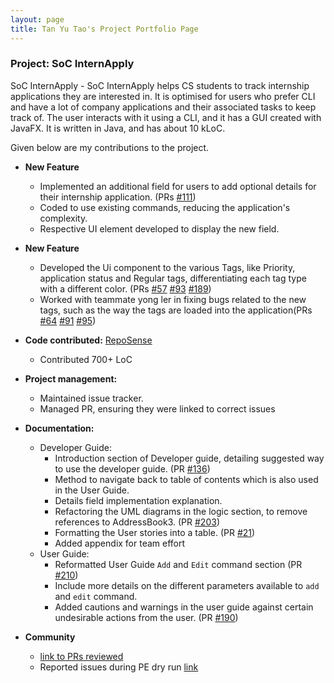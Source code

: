 ```yaml
---
layout: page
title: Tan Yu Tao's Project Portfolio Page
---
```


### Project: SoC InternApply

SoC InternApply - SoC InternApply helps CS students to track internship applications they are interested in. It is optimised for users who prefer CLI and have a lot of company applications and their associated tasks to keep track of. The user interacts with it using a CLI, and it has a GUI created with JavaFX. It is written in Java, and has about 10 kLoC.

Given below are my contributions to the project.

- **New Feature**
  - Implemented an additional field for users to add optional details for their internship application. (PRs [#111](https://github.com/AY2122S2-CS2103T-T11-3/tp/pull/111))
  - Coded to use existing commands, reducing the application's complexity. 
  - Respective UI element developed to display the new field.<br>


- **New Feature**
  - Developed the Ui component to the various Tags, like Priority, application status and Regular tags, differentiating each 
tag type with a different color. (PRs [#57](https://github.com/AY2122S2-CS2103T-T11-3/tp/pull/57) [#93](https://github.com/AY2122S2-CS2103T-T11-3/tp/pull/93) [#189](https://github.com/AY2122S2-CS2103T-T11-3/tp/pull/189))
  - Worked with teammate yong ler in fixing bugs related to the new tags, such as the way the tags are loaded into the application(PRs [#64](https://github.com/AY2122S2-CS2103T-T11-3/tp/pull/64) [#91](https://github.com/AY2122S2-CS2103T-T11-3/tp/pull/91) [#95](https://github.com/AY2122S2-CS2103T-T11-3/tp/pull/95))


- **Code contributed:** 
[RepoSense](https://nus-cs2103-ay2122s2.github.io/tp-dashboard/?search=T11&sort=groupTitle&sortWithin=title&timeframe=commit&mergegroup=&groupSelect=groupByRepos&breakdown=true&checkedFileTypes=docs~functional-code~test-code~other&since=2022-02-18&tabOpen=true&tabType=authorship&tabAuthor=tanyutao544&tabRepo=AY2122S2-CS2103T-T11-3%2Ftp%5Bmaster%5D&authorshipIsMergeGroup=false&authorshipFileTypes=docs~functional-code~test-code&authorshipIsBinaryFileTypeChecked=false)
  - Contributed 700+ LoC<br>


- **Project management:**
  - Maintained issue tracker.
  - Managed PR, ensuring they were linked to correct issues<br>
 

- **Documentation:**
  - Developer Guide:
    - Introduction section of Developer guide, detailing suggested way to use the developer guide. (PR [#136](https://github.com/AY2122S2-CS2103T-T11-3/tp/pull/136))
    - Method to navigate back to table of contents which is also used in the User Guide. 
    - Details field implementation explanation. 
    - Refactoring the UML diagrams in the logic section, to remove references to AddressBook3. (PR [#203](https://github.com/AY2122S2-CS2103T-T11-3/tp/pull/203))
    - Formatting the User stories into a table. (PR [#21](https://github.com/AY2122S2-CS2103T-T11-3/tp/pull/21))
    - Added appendix for team effort
  - User Guide:
    - Reformatted User Guide `Add`  and `Edit` command section (PR [#210](https://github.com/AY2122S2-CS2103T-T11-3/tp/pull/210))
    - Include more details on the different parameters available to `add` and `edit` command. 
    - Added cautions and warnings in the user guide against certain undesirable actions from the user. (PR [#190](https://github.com/AY2122S2-CS2103T-T11-3/tp/pull/190))


- **Community**
  - [link to PRs reviewed](https://github.com/AY2122S2-CS2103T-T11-3/tp/issues?q=reviewed-by%3Atanyutao544)
  - Reported issues during PE dry run [link](https://github.com/tanyutao544/ped/issues)